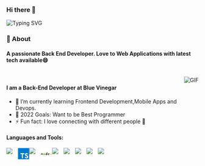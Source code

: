### Hi there 👋

![Typing SVG](https://readme-typing-svg.herokuapp.com?font=Architects+Daughter&color=white&size=30&lines=Hey!+It's+Yusoff!+👋;I'm+a+Back+End+Developer)

### 🧐 About

<h4>A passionate Back  End Developer. Love to  Web Applications with latest tech available😄</h4>
<br>
<img align="right" margin-top="20px" height="270px" alt="GIF" src="https://cdn.dribbble.com/users/1059583/screenshots/4171367/coding-freak.gif" />
 <h4>I am a Back-End Developer at Blue Vinegar</h4>

- 🌱 I’m currently learning Frontend Development,Mobile Apps and Devops.
- 🥅 2022 Goals: Want to be Best Programmer 
- ⚡ Fun fact: I love connecting with different people :raised_hands:

<h4>Languages and Tools:</h4>
<img 
     align="left" 
     width="30px" 
     src="https://cdn.jsdelivr.net/gh/devicons/devicon/icons/vscode/vscode-original.svg" 
 />
 <img 
      align="left"
      width="30px"
      src="https://raw.githubusercontent.com/devicons/devicon/master/icons/typescript/typescript-original.svg"
  />
 <img 
      align="left" 
      width="30px" 
      src="https://cdn.jsdelivr.net/gh/devicons/devicon/icons/javascript/javascript-original.svg" 
   />
<img
      align="left"
      width="30px"
      src="https://raw.githubusercontent.com/devicons/devicon/master/icons/nodejs/nodejs-original-wordmark.svg"
/>
<img 
     align="left"
     width="30px"
     src="https://pbs.twimg.com/profile_images/1110148780991623201/vlqCsAVP_400x400.png"
/>
  <img 
       align="left"
       width="30px"
       src="https://www.logo.wine/a/logo/Ruby_on_Rails/Ruby_on_Rails-Logo.wine.svg"    
   />
 <img  
      align="left" 
      width="30px" 
      src="https://cdn.jsdelivr.net/gh/devicons/devicon/icons/docker/docker-plain.svg" 
  />
   <img  
      align="left" 
      width="30px" 
      src="https://upload.wikimedia.org/wikipedia/commons/thumb/a/a7/React-icon.svg/1200px-React-icon.svg.png" 
  />
     <img  
      align="left" 
      width="30px" 
      src="https://cdn-images-1.medium.com/max/1200/1*5-aoK8IBmXve5whBQM90GA.png" 
  />
